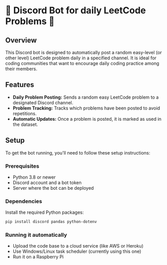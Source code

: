 # 🤖 Discord Bot for daily LeetCode Problems 🤖

## Overview
This Discord bot is designed to automatically post a random easy-level (or other level) LeetCode problem daily in a specified channel. It is ideal for coding communities that want to encourage daily coding practice among their members.

## Features
- **Daily Problem Posting:** Sends a random easy LeetCode problem to a designated Discord channel.
- **Problem Tracking:** Tracks which problems have been posted to avoid repetitions.
- **Automatic Updates:** Once a problem is posted, it is marked as used in the dataset.

## Setup
To get the bot running, you'll need to follow these setup instructions:

### Prerequisites
- Python 3.8 or newer
- Discord account and a bot token
- Server where the bot can be deployed

### Dependencies
Install the required Python packages:
```bash
pip install discord pandas python-dotenv
```

### Running it automatically
- Upload the code base to a cloud service (like AWS or Heroku)
- Use Windows/Linux task scheduler (currently using this one)
- Run it on a Raspberry Pi

